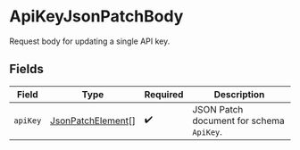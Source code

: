 # ApiKeyJsonPatchBody

Request body for updating a single API key.


## Fields

| Field                                                         | Type                                                          | Required                                                      | Description                                                   |
| ------------------------------------------------------------- | ------------------------------------------------------------- | ------------------------------------------------------------- | ------------------------------------------------------------- |
| `apiKey`                                                      | [JsonPatchElement](../../models/shared/jsonpatchelement.md)[] | :heavy_check_mark:                                            | JSON Patch document for schema `ApiKey`.                      |